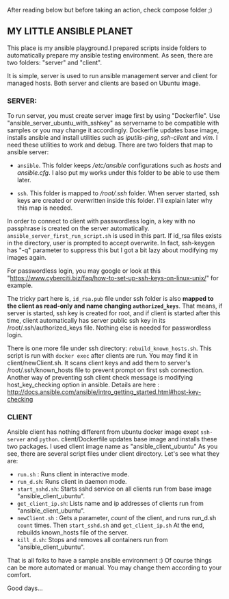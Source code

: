 After reading below but before taking an action, check compose folder ;)

## MY LITTLE ANSIBLE PLANET
This place is my ansible playground.I prepared scripts inside folders to automatically prepare my ansible testing environment. As seen, there are two folders: "server" and "client".

It is simple, server is used to run ansible management server and client for managed hosts.
Both server and clients are based on Ubuntu image.

### SERVER:

To run server, you must create server image first by using "Dockerfile". Use "ansible_server_ubuntu_with_sshkey" as servername to be compatible with samples or you may change it accordingly. Dockerfile updates base image, installs ansible and install utilities such as *iputils-ping*, *ssh-client* and *vim*. I need these utilities to work and debug.
There are two folders that map to ansible server:

* `ansible`. This folder keeps */etc/ansible* configurations such as *hosts* and *ansible.cfg*. I also put my works under this folder to be able to use them later.

* `ssh`. This folder is mapped to */root/.ssh* folder. When server started, ssh keys are created or overwritten inside this folder. I'll explain later why this map is needed.

In order to connect to client with passwordless login, a key with no passphrase is created on the server automatically. `ansible_server_first_run_script.sh` is used in this part. If id_rsa files exists in the directory, user is prompted to accept overwrite. In fact, ssh-keygen has "-q" parameter to suppress this but I got a bit lazy about modifying my images again.

For passwordless login, you may google or look at this "https://www.cyberciti.biz/faq/how-to-set-up-ssh-keys-on-linux-unix/" for example.

The tricky part here is, `id_rsa.pub` file under ssh folder is also **mapped to the client as read-only and name changing `authorized_keys`**. That means, if server is started, ssh key is created for root, and if client is started after this time, client automatically has server public ssh key in its /root/.ssh/authorized_keys file. Nothing else is needed for passwordless login.

There is one more file under ssh directory: `rebuild_known_hosts.sh`. This script is run with `docker exec` after clients are run. You may find it in client/newClient.sh. It scans client keys and add them to server's /root/.ssh/known_hosts file to prevent prompt on first ssh connection. Another way of preventing ssh client check message is modifying host_key_checking option in ansible. Details are here : http://docs.ansible.com/ansible/intro_getting_started.html#host-key-checking

### CLIENT
Ansible client has nothing different from ubuntu docker image exept `ssh-server` and `python`. client/Dockerfile updates base image and installs these two packages. I used client image name as "ansible_client_ubuntu"
As you see, there are several script files under client directory. Let's see what they are:
- `run.sh` : Runs client in interactive mode.
- `run_d.sh`: Runs client in daemon mode.
- `start_sshd.sh`: Starts sshd service on all clients run from base image "ansible_client_ubuntu".
- `get_client_ip.sh`: Lists name and ip addresses of clients run from "ansible_client_ubuntu".
- `newClient.sh` : Gets a parameter, *count* of the client, and runs run_d.sh `count` times. Then `start_sshd.sh` and `get_client_ip.sh` At the end, rebuilds known_hosts file of the server.
- `kill_d.sh`: Stops and removes all containers run from "ansible_client_ubuntu".

That is all folks to have a sample ansible environment :) Of course things can be more automated or manual. You may change them according to your comfort.

Good days...

